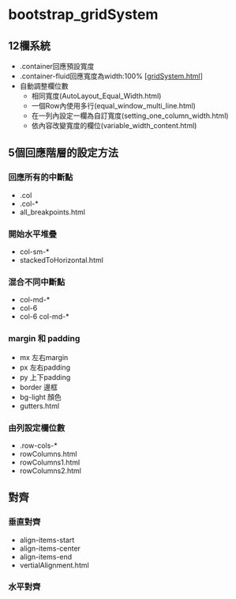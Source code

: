 # bootstrap_gridSystem
## 12欄系統
- .container回應預設寬度
- .container-fluid回應寬度為width:100% [[gridSystem.html](gridSystem.html)]
- 自動調整欄位數
	- 相同寬度(AutoLayout_Equal_Width.html)
	- 一個Row內使用多行(equal_window_multi_line.html)
	- 在一列內設定一欄為自訂寬度(setting_one_column_width.html)
	- 依內容改變寬度的欄位(variable_width_content.html)
## 5個回應階層的設定方法
### 回應所有的中斷點 
- .col
- .col-*
- all_breakpoints.html
### 開始水平堆疊
- col-sm-*
- stackedToHorizontal.html

### 混合不同中斷點
- col-md-*
- col-6
- col-6 col-md-*
### margin 和 padding
- mx 左右margin
- px 左右padding
- py 上下padding
- border 邊框
- bg-light 顏色
- gutters.html
### 由列設定欄位數
- .row-cols-*
- rowColumns.html
- rowColumns1.html
- rowColumns2.html
## 對齊
### 垂直對齊
- align-items-start
- align-items-center
- align-items-end
- vertialAlignment.html
### 水平對齊